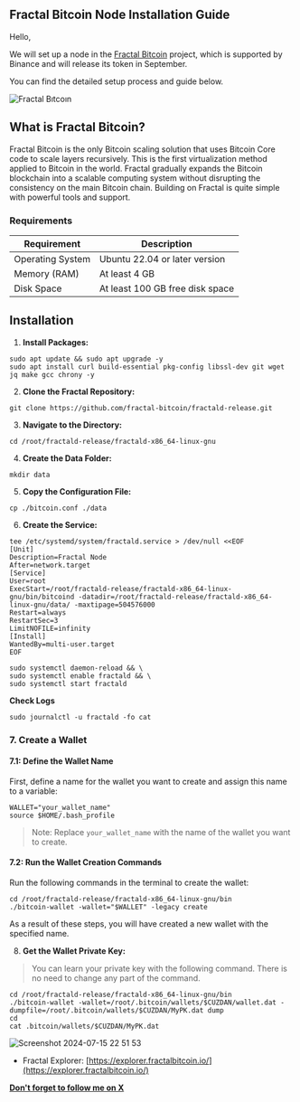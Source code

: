 ## Fractal Bitcoin Node Installation Guide

Hello,

We will set up a node in the [Fractal Bitcoin](https://www.fractalbitcoin.io/) project, which is supported by Binance and will release its token in September.

You can find the detailed setup process and guide below.

![Fractal Bıtcoın](https://github.com/user-attachments/assets/6c14f2c8-2abb-49e8-888c-b329a73e3c84)

## What is Fractal Bitcoin?

Fractal Bitcoin is the only Bitcoin scaling solution that uses Bitcoin Core code to scale layers recursively. This is the first virtualization method applied to Bitcoin in the world. Fractal gradually expands the Bitcoin blockchain into a scalable computing system without disrupting the consistency on the main Bitcoin chain. Building on Fractal is quite simple with powerful tools and support.

### Requirements

| Requirement                   | Description                            |
|------------------------------|-------------------------------------|
| Operating System              | Ubuntu 22.04 or later version        |
| Memory (RAM)                 | At least 4 GB                          |
| Disk Space                   | At least 100 GB free disk space        |

## Installation 

1. **Install Packages:**

```shell
sudo apt update && sudo apt upgrade -y
sudo apt install curl build-essential pkg-config libssl-dev git wget jq make gcc chrony -y
```

2. **Clone the Fractal Repository:**

```shell
git clone https://github.com/fractal-bitcoin/fractald-release.git
```

3. **Navigate to the Directory:**

```shell
cd /root/fractald-release/fractald-x86_64-linux-gnu
```

4. **Create the Data Folder:**

```shell
mkdir data
```

5. **Copy the Configuration File:**

```shell
cp ./bitcoin.conf ./data
```

6. **Create the Service:**

```shell
tee /etc/systemd/system/fractald.service > /dev/null <<EOF
[Unit]
Description=Fractal Node
After=network.target
[Service]
User=root
ExecStart=/root/fractald-release/fractald-x86_64-linux-gnu/bin/bitcoind -datadir=/root/fractald-release/fractald-x86_64-linux-gnu/data/ -maxtipage=504576000
Restart=always
RestartSec=3
LimitNOFILE=infinity
[Install]
WantedBy=multi-user.target
EOF
```

```shell
sudo systemctl daemon-reload && \
sudo systemctl enable fractald && \
sudo systemctl start fractald
```

**Check Logs**
```shell
sudo journalctl -u fractald -fo cat
```

### 7. Create a Wallet

#### 7.1: Define the Wallet Name

First, define a name for the wallet you want to create and assign this name to a variable:

```shell
WALLET="your_wallet_name"
source $HOME/.bash_profile
```
> Note: Replace `your_wallet_name` with the name of the wallet you want to create.

#### 7.2: Run the Wallet Creation Commands

Run the following commands in the terminal to create the wallet:

```shell
cd /root/fractald-release/fractald-x86_64-linux-gnu/bin
./bitcoin-wallet -wallet="$WALLET" -legacy create
```
As a result of these steps, you will have created a new wallet with the specified name.

8. **Get the Wallet Private Key:**
> You can learn your private key with the following command. There is no need to change any part of the command.
```shell
cd /root/fractald-release/fractald-x86_64-linux-gnu/bin
./bitcoin-wallet -wallet=/root/.bitcoin/wallets/$CUZDAN/wallet.dat -dumpfile=/root/.bitcoin/wallets/$CUZDAN/MyPK.dat dump
cd
cat .bitcoin/wallets/$CUZDAN/MyPK.dat
```

![Screenshot 2024-07-15 22 51 53](https://github.com/user-attachments/assets/e3abaf80-6ee2-4ae5-8fc4-dd6debe75819)

* Fractal Explorer: [https://explorer.fractalbitcoin.io/](https://explorer.fractalbitcoin.io/)

**[Don't forget to follow me on X](https://x.com/brsbtc)**

